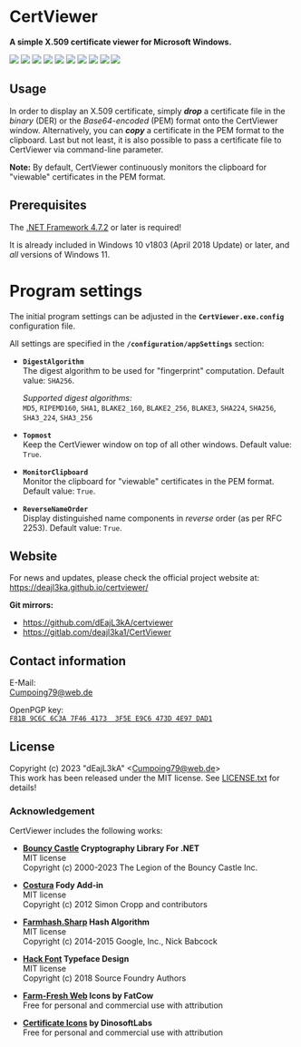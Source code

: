 # CertViewer

**A simple X.509 certificate viewer for Microsoft Windows.**

![](etc/images/certviewer_0.png)
![](etc/images/certviewer_1.png)
![](etc/images/certviewer_2.png)
![](etc/images/certviewer_3.png)
![](etc/images/certviewer_4.png)
![](etc/images/certviewer_5.png)
![](etc/images/certviewer_6.png)
![](etc/images/certviewer_7.png)
![](etc/images/certviewer_8.png)
![](etc/images/certviewer_9.png)

## Usage

In order to display an X.509 certificate, simply ***drop*** a certificate file in the *binary* (DER) or the *Base64-encoded* (PEM) format onto the CertViewer window. Alternatively, you can ***copy*** a certificate in the PEM format to the clipboard. Last but not least, it is also possible to pass a certificate file to CertViewer via command-line parameter.

**Note:** By default, CertViewer continuously monitors the clipboard for "viewable" certificates in the PEM format.

## Prerequisites

The [.NET Framework 4.7.2](https://dotnet.microsoft.com/en-us/download/dotnet-framework/net472) or later is required!

It is already included in Windows 10 v1803 (April 2018 Update) or later, and *all* versions of Windows 11.

# Program settings

The initial program settings can be adjusted in the **`CertViewer.exe.config`** configuration file.

All settings are specified in the **`/configuration/appSettings`** section:

* **`DigestAlgorithm`**  
  The digest algorithm to be used for "fingerprint" computation. Default value: `SHA256`.

  *Supported digest algorithms:*  
  `MD5`, `RIPEMD160`, `SHA1`, `BLAKE2_160`, `BLAKE2_256`, `BLAKE3`, `SHA224`, `SHA256`, `SHA3_224`, `SHA3_256`

* **`Topmost`**  
  Keep the CertViewer window on top of all other windows. Default value: `True`.

* **`MonitorClipboard`**  
  Monitor the clipboard for "viewable" certificates in the PEM format. Default value: `True`.

* **`ReverseNameOrder`**  
  Display distinguished name components in *reverse* order (as per RFC 2253). Default value: `True`.

## Website

For news and updates, please check the official project website at:  
<https://deajl3ka.github.io/certviewer/>

**Git mirrors:**

* <https://github.com/dEajL3kA/certviewer>
* <https://gitlab.com/deajl3ka1/CertViewer>

## Contact information

E-Mail:  
<Cumpoing79@web.de>

OpenPGP key:  
[`F81B 9C6C 6C3A 7F46 4173  3F5E E9C6 473D 4E97 DAD1`](https://keys.openpgp.org/vks/v1/by-fingerprint/F81B9C6C6C3A7F4641733F5EE9C6473D4E97DAD1)

## License

Copyright (c) 2023 "dEajL3kA" &lt;Cumpoing79@web.de&gt;  
This work has been released under the MIT license. See [LICENSE.txt](LICENSE.txt) for details!

### Acknowledgement

CertViewer includes the following works:

* **[Bouncy Castle](https://github.com/bcgit/bc-csharp) Cryptography Library For .NET**  
  MIT license  
  Copyright (c) 2000-2023 The Legion of the Bouncy Castle Inc.

* **[Costura](https://github.com/Fody/Costura) Fody Add-in**  
  MIT license  
  Copyright (c) 2012 Simon Cropp and contributors

* **[Farmhash.Sharp](https://github.com/nickbabcock/Farmhash.Sharp)  Hash Algorithm**  
  MIT license  
  Copyright (c) 2014-2015 Google, Inc., Nick Babcock

* **[Hack Font](https://github.com/source-foundry/Hack) Typeface Design**  
  MIT license  
  Copyright (c) 2018 Source Foundry Authors

* **[Farm-Fresh Web](http://www.fatcow.com/free-icons) Icons by FatCow**  
  Free for personal and commercial use with attribution

* **[Certificate Icons](https://www.flaticon.com/free-icon/certificate_3885250) by DinosoftLabs**  
  Free for personal and commercial use with attribution
